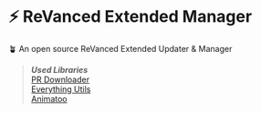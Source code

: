 # ⚡ ReVanced Extended Manager

🪴 An open source ReVanced Extended Updater & Manager

>***Used Libraries***<br>
> [PR Downloader](https://github.com/amitshekhariitbhu/PRDownloader)<br>
> [Everything Utils](https://github.com/abodinagdat16/EveryThingUtils)<br>
> [Animatoo](https://github.com/AtifSayings/Animatoo)<br>

